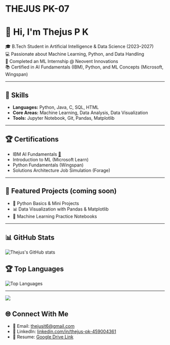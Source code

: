 # THEJUS PK-07
# 👋 Hi, I'm Thejus P K  

🎓 B.Tech Student in Artificial Intelligence & Data Science (2023–2027)  
💻 Passionate about Machine Learning, Python, and Data Handling  
🚀 Completed an ML Internship @ Neovent Innovations  
📚 Certified in AI Fundamentals (IBM), Python, and ML Concepts (Microsoft, Wingspan)  

---

## 🔧 Skills
- **Languages:** Python, Java, C, SQL, HTML  
- **Core Areas:** Machine Learning, Data Analysis, Data Visualization  
- **Tools:** Jupyter Notebook, Git, Pandas, Matplotlib  

---

## 🏆 Certifications
- IBM AI Fundamentals [🔗](https://www.credly.com/badges/e264b009-3500-441e-aa9f-06de082c18f6)  
- Introduction to ML (Microsoft Learn)  
- Python Fundamentals (Wingspan)  
- Solutions Architecture Job Simulation (Forage)  

---

## 📌 Featured Projects (coming soon)
- 🐍 Python Basics & Mini Projects  
- 📊 Data Visualization with Pandas & Matplotlib  
- 🤖 Machine Learning Practice Notebooks  
---
## 📊 GitHub Stats
![Thejus's GitHub stats](https://github-readme-stats.vercel.app/api?username=thejuspk07&show_icons=true&theme=radical)

## 🏆 Top Languages
![Top Languages](https://github-readme-stats.vercel.app/api/top-langs/?username=thejuspk07&layout=compact&theme=radical)

---

![](https://komarev.com/ghpvc/?username=thejuspk07&color=blueviolet)

## 🌐 Connect With Me
- 📧 Email: [thejusit6@gmail.com](mailto:thejusit6@gmail.com)  
- 💼 LinkedIn: [linkedin.com/in/thejus-pk-459004361](https://www.linkedin.com/in/thejus-pk-459004361/)  
- 📂 Resume: [Google Drive Link](https://drive.google.com/file/d/1K-SHdhAeSINTVoisPDYJTTqBJ7_bcvTr/view?usp=drive_link)
